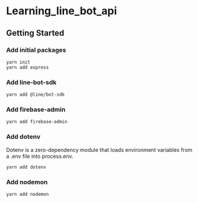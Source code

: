 # Learning_line_bot_api

## Getting Started

### Add initial packages

```
yarn init
yarn add express
```

### Add line-bot-sdk

```
yarn add @line/bot-sdk
```

### Add firebase-admin

```
yarn add firebase-admin
```

### Add dotenv

Dotenv is a zero-dependency module that loads environment variables from a .env file into process.env.

```
yarn add dotenv
```

### Add nodemon 

```
yarn add nodemon
```